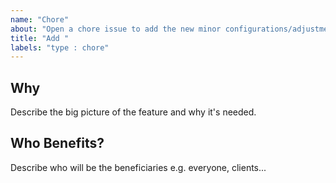 ```yaml
---
name: "Chore"
about: "Open a chore issue to add the new minor configurations/adjustments."
title: "Add "
labels: "type : chore"
---
```


## Why

Describe the big picture of the feature and why it's needed. 

## Who Benefits?

Describe who will be the beneficiaries e.g. everyone, clients...
